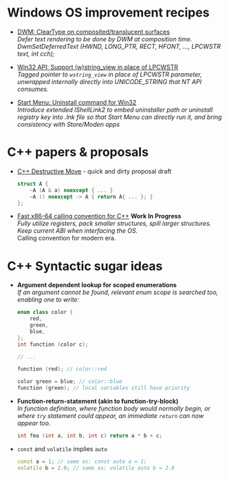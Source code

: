 # Windows OS improvement recipes

* [DWM: ClearType on composited/translucent surfaces](win32-composited-cleartype.md)  
  *Defer text rendering to be done by DWM at composition time.  
   DwmSetDeferredText (HWND, LONG_PTR, RECT, HFONT, ..., LPCWSTR text, int cch);*

* [Win32 API: Support (w)string_view in place of LPCWSTR](win32-wstring_view_api.md)  
  *Tagged pointer to `wstring_view` in place of LPCWSTR parameter,  
   unwrapped internally directly into UNICODE_STRING that NT API consumes.*

* [Start Menu: Uninstall command for Win32](win32-uninstall-from-start.md)  
  *Introduce extended IShellLink2 to embed uninstaller path or uninstall registry key into .lnk file
   so that Start Menu can directly run it, and bring consistency with Store/Moden apps*

# C++ papers &amp; proposals

* [C++ Destructive Move](cxx-destructive-move.md) - quick and dirty proposal draft

  ```cpp
  struct A {
      ~A (A & a) noexcept { ... }
      ~A () noexcept -> A { return A{ ... }; }
  };
  ```

* [Fast x86-64 calling convention for C++](cxx-x64-v2-calling-convention.md) **Work In Progress**  
  *Fully utilize registers, pack smaller structures, spill larger structures.
   Keep current ABI when interfacing the OS.*  
  Calling convention for modern era.

# C++ Syntactic sugar ideas

* **Argument dependent lookup for scoped enumerations**  
  *If an argument cannot be found, relevant enum scope is searched too, enabling one to write:*
  
  ```cpp
  enum class color {
      red,
      green,
      blue,
  };
  int function (color c);
  
  // ...
  
  function (red); // color::red
  
  color green = blue; // color::blue
  function (green); // local variables still have priority
  ```

* **Function-return-statement (akin to function-try-block)**  
  *In function definition, where function body would normally begin, or where `try` statement
  could appear, an immediate `return` can now appear too.*
  
  ```cpp
  int fma (int a, int b, int c) return a * b + c;
  ```
  
* `const` and `volatile` implies `auto`
  
  ```cpp
  const a = 1; // same as: const auto a = 1;
  volatile b = 2.0; // same as: volatile auto b = 2.0
  ```
